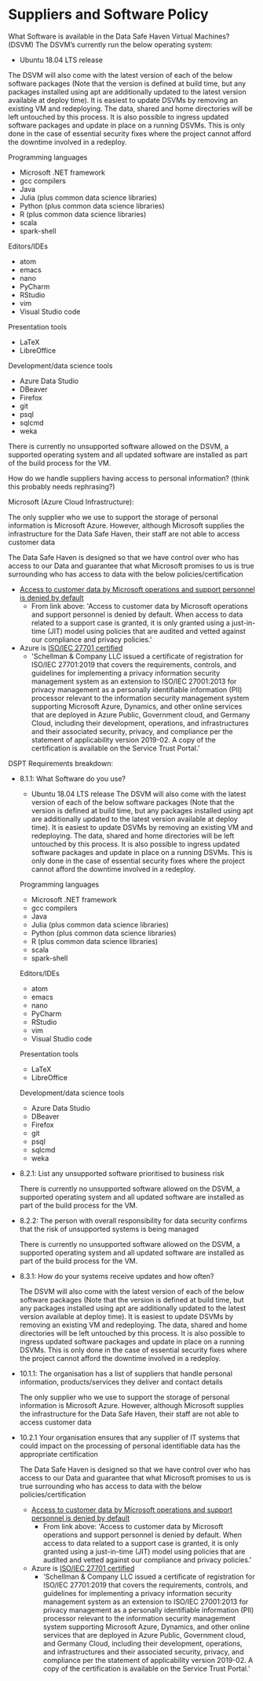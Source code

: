 # Suppliers and Software Policy

What Software is available in the Data Safe Haven Virtual Machines? (DSVM)
The DSVM’s currently run the below operating system:

+ Ubuntu 18.04 LTS release

The DSVM will also come with the latest version of each of the below software packages (Note that the version is defined at build time, but any packages installed using apt are additionally updated to the latest version available at deploy time).
It is easiest to update DSVMs by removing an existing VM and redeploying. The data, shared and home directories will be left untouched by this process.
It is also possible to ingress updated software packages and update in place on a running DSVMs. This is only done in the case of essential security fixes where the project cannot afford the downtime involved in a redeploy.

Programming languages

+ Microsoft .NET framework
+ gcc compilers
+ Java
+ Julia (plus common data science libraries)
+ Python (plus common data science libraries)
+ R (plus common data science libraries)
+ scala
+ spark-shell

Editors/IDEs

+ atom
+ emacs
+ nano
+ PyCharm
+ RStudio
+ vim
+ Visual Studio code

Presentation tools

+ LaTeX
+ LibreOffice

Development/data science tools

+ Azure Data Studio
+ DBeaver
+ Firefox
+ git
+ psql
+ sqlcmd
+ weka

There is currently no unsupported software allowed on the DSVM, a supported operating system and all updated software are installed as part of the build process for the VM.

How do we handle suppliers having access to personal information? (think this probably needs rephrasing?)

Microsoft (Azure Cloud Infrastructure):

The only supplier who we use to support the storage of personal information is Microsoft Azure. However, although Microsoft supplies the infrastructure for the Data Safe Haven, their staff are not able to access customer data

The Data Safe Haven is designed so that we have control over who has access to our Data and guarantee that what Microsoft promises to us is true surrounding who has access to data with the below policies/certification

+ [Access to customer data by Microsoft operations and support personnel is denied by default](https://docs.microsoft.com/en-us/azure/security/fundamentals/protection-customer-data)
  + From link above: 'Access to customer data by Microsoft operations and support personnel is denied by default. When access to data related to a support case is granted, it is only granted using a just-in-time (JIT) model using policies that are audited and vetted against our compliance and privacy policies.'
+ Azure is [ISO/IEC 27701 certified](https://azure.microsoft.com/en-gb/blog/azure-is-now-certified-for-the-iso-iec-27701-privacy-standard/)
  + 'Schellman & Company LLC issued a certificate of registration for ISO/IEC 27701:2019 that covers the requirements, controls, and guidelines for implementing a privacy information security management system as an extension to ISO/IEC 27001:2013 for privacy management as a personally identifiable information (PII) processor relevant to the information security management system supporting Microsoft Azure, Dynamics, and other online services that are deployed in Azure Public, Government cloud, and Germany Cloud, including their development, operations, and infrastructures and their associated security, privacy, and compliance per the statement of applicability version 2019-02. A copy of the certification is available on the Service Trust Portal.'

DSPT Requirements breakdown:

+ 8.1.1: What Software do you use?

  + Ubuntu 18.04 LTS release
  The DSVM will also come with the latest version of each of the below software packages (Note that the version is defined at build time, but any packages installed using apt are additionally updated to the latest version available at deploy time).
  It is easiest to update DSVMs by removing an existing VM and redeploying. The data, shared and home directories will be left untouched by this process.
  It is also possible to ingress updated software packages and update in place on a running DSVMs. This is only done in the case of essential security fixes where the project cannot afford the downtime involved in a redeploy.

  Programming languages

  + Microsoft .NET framework
  + gcc compilers
  + Java
  + Julia (plus common data science libraries)
  + Python (plus common data science libraries)
  + R (plus common data science libraries)
  + scala
  + spark-shell

  Editors/IDEs

  + atom
  + emacs
  + nano
  + PyCharm
  + RStudio
  + vim
  + Visual Studio code

  Presentation tools

  + LaTeX
  + LibreOffice

  Development/data science tools

  + Azure Data Studio
  + DBeaver
  + Firefox
  + git
  + psql
  + sqlcmd
  + weka

+ 8.2.1: List any unsupported software prioritised to business risk

  There is currently no unsupported software allowed on the DSVM, a supported operating system and all updated software are installed as part of the build process for the VM.

+ 8.2.2: The person with overall responsibility for data security confirms that the risk of unsupported systems is being managed

  There is currently no unsupported software allowed on the DSVM, a supported operating system and all updated software are installed as part of the build process for the VM.

+ 8.3.1: How do your systems receive updates and how often?

  The DSVM will also come with the latest version of each of the below software packages (Note that the version is defined at build time, but any packages installed using apt are additionally updated to the latest version available at deploy time).
  It is easiest to update DSVMs by removing an existing VM and redeploying. The data, shared and home directories will be left untouched by this process.
  It is also possible to ingress updated software packages and update in place on a running DSVMs. This is only done in the case of essential security fixes where the project cannot afford the downtime involved in a redeploy.

+ 10.1.1: The organisation has a list of suppliers that handle personal information, products/services they deliver and contact details

  The only supplier who we use to support the storage of personal information is Microsoft Azure. However, although Microsoft supplies the infrastructure for the Data Safe Haven, their staff are not able to access customer data

+ 10.2.1 Your organisation ensures that any supplier of IT systems that could impact on the processing of personal identifiable data has the appropriate certification

  The Data Safe Haven is designed so that we have control over who has access to our Data and guarantee that what Microsoft promises to us is true surrounding who has access to data with the below policies/certification

  + [Access to customer data by Microsoft operations and support personnel is denied by default](https://docs.microsoft.com/en-us/azure/security/fundamentals/protection-customer-data)
    + From link above: 'Access to customer data by Microsoft operations and support personnel is denied by default. When access to data related to a support case is granted, it is only granted using a just-in-time (JIT) model using policies that are audited and vetted against our compliance and privacy policies.'
  + Azure is [ISO/IEC 27701 certified](https://azure.microsoft.com/en-gb/blog/azure-is-now-certified-for-the-iso-iec-27701-privacy-standard/)
    + 'Schellman & Company LLC issued a certificate of registration for ISO/IEC 27701:2019 that covers the requirements, controls, and guidelines for implementing a privacy information security management system as an extension to ISO/IEC 27001:2013 for privacy management as a personally identifiable information (PII) processor relevant to the information security management system supporting Microsoft Azure, Dynamics, and other online services that are deployed in Azure Public, Government cloud, and Germany Cloud, including their development, operations, and infrastructures and their associated security, privacy, and compliance per the statement of applicability version 2019-02. A copy of the certification is available on the Service Trust Portal.'

